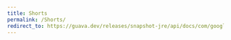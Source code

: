 ```yaml
---
title: Shorts
permalink: /Shorts/
redirect_to: https://guava.dev/releases/snapshot-jre/api/docs/com/google/common/primitives/Shorts.html
---
```

